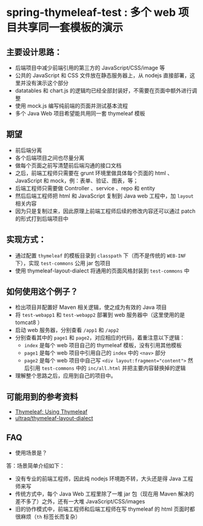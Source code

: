 # spring-thymeleaf-test : 多个 web 项目共享同一套模板的演示

## 主要设计思路：

- 后端项目中减少前端引用的第三方的 JavaScript/CSS/image 等 
- 公共的 JavaScript 和 CSS 文件放在静态服务器上，从 nodejs 直接部署，这里并没有演示这个部分
- datatables 和 chart.js 的逻辑均已经全部封装好，不需要在页面中额外进行调整
- 使用 mock.js 编写纯前端的页面并测试基本流程
- 多个 Java Web 项目希望能共用同一套 thymeleaf 模板

## 期望

- 前后端分离
- 各个后端项目之间也尽量分离
- 做每个页面之前写清楚前后端沟通的接口文档
- 之后，前端工程师只需要在 grunt 环境里做具体每个页面的 html 、 JavaScript 和 mock，例：表单、验证、图表，等；
- 后端工程师只需要做 Controller 、service 、repo 和 entity
- 然后后端工程师把 html 和 JavaScript 复制到 Java web 工程中，加 `layout` 相关内容 
- 因为只是复制过来，因此原理上前端工程师后续的修改内容还可以通过 patch 的形式打到后端项目中

## 实现方式：

- 通过配置 `thymeleaf` 的模板目录到 `classpath` 下（而不是传统的 `WEB-INF` 下），实现 `test-commons` 公用 jar 包项目
- 使用 thymeleaf-layout-dialect 将通用的页面风格封装到 `test-commons` 中

## 如何使用这个例子？

- 检出项目并配置好 Maven 相关逻辑，使之成为有效的 Java 项目
- 将 `test-webapp1` 和 `test-webapp2` 部署到 web 服务器中（这里使用的是 tomcat8 ）
- 启动 web 服务器，分别查看 `/app1` 和 `/app2` 
- 分别查看其中的 `page1` 和 `page2`，对应相应的代码，着重注意以下逻辑：
  - `index` 是每个 web 项目自己的 thymeleaf 模板，没有引用其他模板
  - `page1` 是每个 web 项目中引用自己的 `index` 中的 `<nav>` 部分
  - `page2` 是每个 web 项目中自己写 `<div layout:fragment="content">` 然后引用 `test-commons` 中的 `inc/all.html` 并把主要内容替换掉的逻辑
- 理解整个思路之后，应用到自己的项目中。

## 可能用到的参考资料

- [Thymeleaf: Using Thymeleaf](www.thymeleaf.org/doc/tutorials/2.1/usingthymeleaf.html)
- [ultraq/thymeleaf-layout-dialect](https://github.com/ultraq/thymeleaf-layout-dialect)

## FAQ

- 使用场景是？

答：场景简单介绍如下：

  - 没有专业的前端工程师，因此纯 nodejs 环境跑不转，大头还是得 Java 工程师来写
  - 传统方式中，每个 Java Web 工程里除了一堆 jar 包（现在用 Maven 解决的差不多了）之外，还有一大堆 JavaScript/CSS/images 
  - 旧的协作模式中，前端工程师和后端工程师在写 thymeleaf 的 html 页面时都很麻烦（`th` 标签长而复杂）


